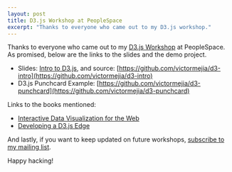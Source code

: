 ```yaml
---
layout: post
title: D3.js Workshop at PeopleSpace
excerpt: "Thanks to everyone who came out to my D3.js workshop."
---
```


Thanks to everyone who came out to my [D3.js Workshop](http://www.meetup.com/peoplespace/events/224587134/) at PeopleSpace. As promised, below are the links to the slides and the demo project.

  * Slides: [Intro to D3.js](http://victormejia.github.io/d3-intro), and source: [https://github.com/victormejia/d3-intro](https://github.com/victormejia/d3-intro)
  * D3.js Punchcard Example: [https://github.com/victormejia/d3-punchcard](https://github.com/victormejia/d3-punchcard)

Links to the books mentioned:

  * [Interactive Data Visualization for the Web](http://chimera.labs.oreilly.com/books/1230000000345)
  * [Developing a D3.js Edge](http://bleedingedgepress.com/our-books/developing-a-d3-js-edge/)

And lastly, if you want to keep updated on future workshops, [subscribe to my mailing list](http://eepurl.com/bzsn7r).

Happy hacking!
